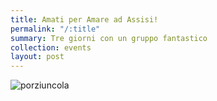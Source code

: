 ```yaml
---
title: Amati per Amare ad Assisi!
permalink: "/:title"
summary: Tre giorni con un gruppo fantastico
collection: events
layout: post
---
```



![porziuncola](/uploads/porziuncola.jpg)